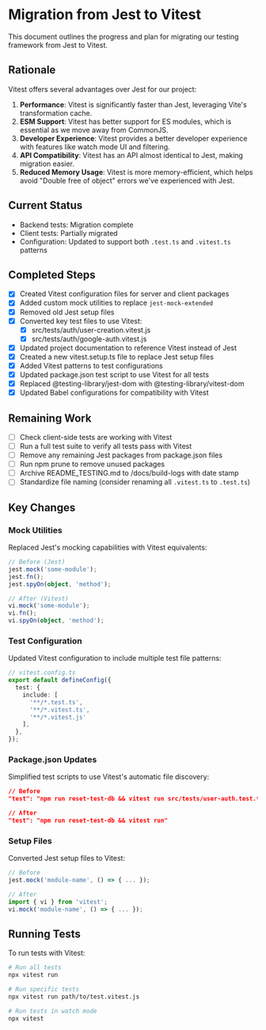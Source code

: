# Migration from Jest to Vitest

This document outlines the progress and plan for migrating our testing framework from Jest to Vitest.

## Rationale

Vitest offers several advantages over Jest for our project:

1. **Performance**: Vitest is significantly faster than Jest, leveraging Vite's transformation cache.
2. **ESM Support**: Vitest has better support for ES modules, which is essential as we move away from CommonJS.
3. **Developer Experience**: Vitest provides a better developer experience with features like watch mode UI and filtering.
4. **API Compatibility**: Vitest has an API almost identical to Jest, making migration easier.
5. **Reduced Memory Usage**: Vitest is more memory-efficient, which helps avoid "Double free of object" errors we've experienced with Jest.

## Current Status

- Backend tests: Migration complete
- Client tests: Partially migrated
- Configuration: Updated to support both `.test.ts` and `.vitest.ts` patterns

## Completed Steps

- [x] Created Vitest configuration files for server and client packages
- [x] Added custom mock utilities to replace `jest-mock-extended`
- [x] Removed old Jest setup files
- [x] Converted key test files to use Vitest:
  - [x] src/tests/auth/user-creation.vitest.js
  - [x] src/tests/auth/google-auth.vitest.js
- [x] Updated project documentation to reference Vitest instead of Jest
- [x] Created a new vitest.setup.ts file to replace Jest setup files
- [x] Added Vitest patterns to test configurations
- [x] Updated package.json test script to use Vitest for all tests
- [x] Replaced @testing-library/jest-dom with @testing-library/vitest-dom
- [x] Updated Babel configurations for compatibility with Vitest

## Remaining Work

- [ ] Check client-side tests are working with Vitest
- [ ] Run a full test suite to verify all tests pass with Vitest
- [ ] Remove any remaining Jest packages from package.json files
- [ ] Run npm prune to remove unused packages
- [ ] Archive README_TESTING.md to /docs/build-logs with date stamp
- [ ] Standardize file naming (consider renaming all `.vitest.ts` to `.test.ts`)

## Key Changes

### Mock Utilities

Replaced Jest's mocking capabilities with Vitest equivalents:

```typescript
// Before (Jest)
jest.mock('some-module');
jest.fn();
jest.spyOn(object, 'method');

// After (Vitest)
vi.mock('some-module');
vi.fn();
vi.spyOn(object, 'method');
```

### Test Configuration

Updated Vitest configuration to include multiple test file patterns:

```typescript
// vitest.config.ts
export default defineConfig({
  test: {
    include: [
      '**/*.test.ts', 
      '**/*.vitest.ts', 
      '**/*.vitest.js'
    ],
  },
});
```

### Package.json Updates

Simplified test scripts to use Vitest's automatic file discovery:

```json
// Before
"test": "npm run reset-test-db && vitest run src/tests/user-auth.test.ts src/tests/auth/user-creation.test.ts ..."

// After
"test": "npm run reset-test-db && vitest run"
```

### Setup Files

Converted Jest setup files to Vitest:

```typescript
// Before
jest.mock('module-name', () => { ... });

// After
import { vi } from 'vitest';
vi.mock('module-name', () => { ... });
```

## Running Tests

To run tests with Vitest:

```bash
# Run all tests
npx vitest run

# Run specific tests
npx vitest run path/to/test.vitest.js

# Run tests in watch mode
npx vitest
``` 